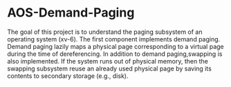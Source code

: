 # AOS-Demand-Paging
The goal of this project is to understand the paging subsystem of an operating system (xv-6). The first component implements demand paging. Demand paging lazily maps a physical page corresponding to a virtual page during the time of dereferencing. In addition to demand paging,swapping is also implemented. If the system runs out of physical memory, then the swapping subsystem reuse an already used physical page by saving its contents to secondary storage (e.g., disk).
